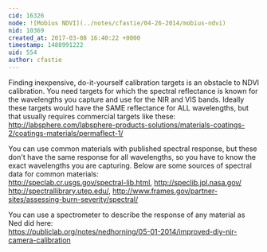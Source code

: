 ```yaml
---
cid: 16326
node: ![Mobius NDVI](../notes/cfastie/04-26-2014/mobius-ndvi)
nid: 10369
created_at: 2017-03-08 16:40:22 +0000
timestamp: 1488991222
uid: 554
author: cfastie
---
```


Finding inexpensive, do-it-yourself calibration targets is an obstacle to NDVI calibration. You need targets for which the spectral reflectance is known for the wavelengths you capture and use for the NIR and VIS bands. Ideally these targets would have the SAME reflectance for ALL wavelengths, but that usually requires commercial targets like these:
http://labsphere.com/labsphere-products-solutions/materials-coatings-2/coatings-materials/permaflect-1/

You can use common materials with published spectral response, but these don't have the same response for all wavelengths, so you have to know the exact wavelengths you are capturing. Below are some sources of spectral data for common materials:  
http://speclab.cr.usgs.gov/spectral-lib.html, http://speclib.jpl.nasa.gov/  http://spectrallibrary.utep.edu/, http://www.frames.gov/partner-sites/assessing-burn-severity/spectral/  

You can use a spectrometer to describe the response of any material as Ned did here:  
https://publiclab.org/notes/nedhorning/05-01-2014/improved-diy-nir-camera-calibration